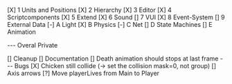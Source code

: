 [X]  1   Units and Positions
[X]  2   Hierarchy
[X]  3   Editor
[X]  4   Scriptcomponents
[X]  5   Extend
[X]  6   Sound
[]  7   VUI
[X]  8   Event-System
[]  9   External Data
[-]  A   Light
[X]  B   Physics
[-]  C   Net
[]  D   State Machines
[]  E   Animation

--- Overal Private

[] Cleanup
[] Documentation
[] Death animation should stops at last frame
--- Bugs
[X] Chicken still collide (-> set the collision mask=0, not group)
[] Axis arrows
[?] Move playerLives from Main to Player
